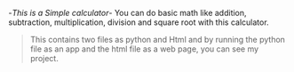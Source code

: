 -_This is a Simple calculator_-
You can do basic math like addition, subtraction, multiplication, division and square root with this calculator.
> This contains two files as python and Html and by running the python file as an app and the html file as a web page, you can see my project.
